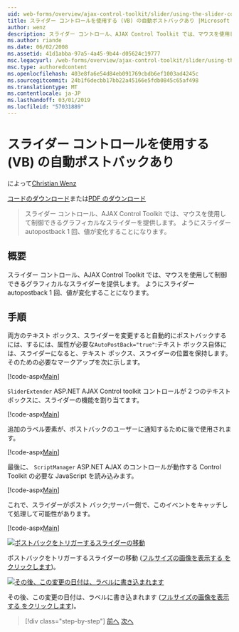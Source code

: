 ```yaml
---
uid: web-forms/overview/ajax-control-toolkit/slider/using-the-slider-control-with-auto-postback-vb
title: スライダー コントロールを使用する (VB) の自動ポストバックあり |Microsoft Docs
author: wenz
description: スライダー コントロール、AJAX Control Toolkit では、マウスを使用して制御できるグラフィカルなスライダーを提供します。 スライダー自動転記を作成することはしています.
ms.author: riande
ms.date: 06/02/2008
ms.assetid: 41d1abba-97a5-4a45-9b44-d05624c19777
msc.legacyurl: /web-forms/overview/ajax-control-toolkit/slider/using-the-slider-control-with-auto-postback-vb
msc.type: authoredcontent
ms.openlocfilehash: 403e8fa6e54d84eb091769cbdb6ef1003ad4245c
ms.sourcegitcommit: 24b1f6decbb17bb22a45166e5fdb0845c65af498
ms.translationtype: MT
ms.contentlocale: ja-JP
ms.lasthandoff: 03/01/2019
ms.locfileid: "57031889"
---
```

<a name="using-the-slider-control-with-auto-postback-vb"></a>スライダー コントロールを使用する (VB) の自動ポストバックあり
====================
によって[Christian Wenz](https://github.com/wenz)

[コードのダウンロード](http://download.microsoft.com/download/9/3/f/93f8daea-bebd-4821-833b-95205389c7d0/Slider1.vb.zip)または[PDF のダウンロード](http://download.microsoft.com/download/b/6/a/b6ae89ee-df69-4c87-9bfb-ad1eb2b23373/slider1VB.pdf)

> スライダー コントロール、AJAX Control Toolkit では、マウスを使用して制御できるグラフィカルなスライダーを提供します。 ようにスライダー autopostback 1 回、値が変化することになります。


## <a name="overview"></a>概要

スライダー コントロール、AJAX Control Toolkit では、マウスを使用して制御できるグラフィカルなスライダーを提供します。 ようにスライダー autopostback 1 回、値が変化することになります。

## <a name="steps"></a>手順

両方のテキスト ボックス、スライダーを変更すると自動的にポストバックするには、するには、属性が必要な`AutoPostBack="true"`:テキスト ボックス自体には、スライダーになると、テキスト ボックス、スライダーの位置を保持します。 そのための必要なマークアップを次に示します。

[!code-aspx[Main](using-the-slider-control-with-auto-postback-vb/samples/sample1.aspx)]

`SliderExtender` ASP.NET AJAX Control toolkit コントロールが 2 つのテキスト ボックスに、スライダーの機能を割り当てます。

[!code-aspx[Main](using-the-slider-control-with-auto-postback-vb/samples/sample2.aspx)]

追加のラベル要素が、ポストバックのユーザーに通知するために後で使用されます。

[!code-aspx[Main](using-the-slider-control-with-auto-postback-vb/samples/sample3.aspx)]

最後に、 `ScriptManager` ASP.NET AJAX のコントロールが動作する Control Toolkit の必要な JavaScript を読み込みます。

[!code-aspx[Main](using-the-slider-control-with-auto-postback-vb/samples/sample4.aspx)]

これで、スライダーがポスト バック;サーバー側で、このイベントをキャッチして処理して可能性があります。

[!code-aspx[Main](using-the-slider-control-with-auto-postback-vb/samples/sample5.aspx)]


[![ポストバックをトリガーするスライダーの移動](using-the-slider-control-with-auto-postback-vb/_static/image2.png)](using-the-slider-control-with-auto-postback-vb/_static/image1.png)

ポストバックをトリガーするスライダーの移動 ([フルサイズの画像を表示する をクリックします](using-the-slider-control-with-auto-postback-vb/_static/image3.png))。


[![その後、この変更の日付は、ラベルに書き込まれます](using-the-slider-control-with-auto-postback-vb/_static/image5.png)](using-the-slider-control-with-auto-postback-vb/_static/image4.png)

その後、この変更の日付は、ラベルに書き込まれます ([フルサイズの画像を表示する をクリックします](using-the-slider-control-with-auto-postback-vb/_static/image6.png))。

> [!div class="step-by-step"]
> [前へ](databinding-the-slider-control-cs.md)
> [次へ](databinding-the-slider-control-vb.md)
